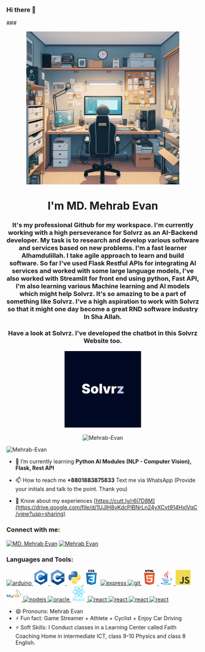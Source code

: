 ### Hi there 👋
###<div align="center"><img align="center" width="400px" src="mehrab_evan_anime2.jpg"/></div>
<h1 align="center">I'm MD. Mehrab Evan</h1>
<h3 align="center">It's my professional Github for my workspace. I'm currently working with a high perseverance for Solvrz as an AI-Backend developer. My task is to research and develop various software and services based on new problems. I'm a fast learner Alhamdulillah. I take agile approach to learn and build software. So far I've used Flask Restful APIs for integrating AI services and worked with some large language models, I've also worked with Streamlit for front end using python, Fast API, I'm also learning various Machine learning and AI models which might help Solvrz. It's so amazing to be a part of something like Solvrz. I've a high aspiration to work with Solvrz so that it might one day become a great RND software industry In Sha Allah.</h3>

<h3 align="center">Have a look at Solvrz. I've developed the chatbot in this Solvrz Website too.</h3>
<p align="center"><a href="https://solvrz.com/"><img src="solvrz_icon.jpg"></a></p>

<div align="center">
<!-- <p><img align="center" src="https://github-readme-streak-stats.herokuapp.com/?user=MD-MehrabEvan-Solvrz&" alt="Mehrab-Evan" /></p> -->
<p><img align="center" src="https://github-readme-stats.vercel.app/api/top-langs?username=MD-MehrabEvan-Solvrz&show_icons=true&locale=en&layout=compact" alt="Mehrab-Evan" /></p>
</div>

<p align="left"> <img src="https://komarev.com/ghpvc/?username=MD-MehrabEvan-Solvrz&label=Profile%20views&color=0e75b6&style=flat" alt="Mehrab-Evan" /> </p>


- 🌱 I’m currently learning **Python AI Modules (NLP - Computer Vision), Flask, Rest API**

- 📫 How to reach me **+8801883875833** Text me via WhatsApp (Provide your initials and talk to the point. Thank you)

- 📄 Know about my experiences [https://cutt.ly/r6l7D8M](https://drive.google.com/file/d/1UJlH8vKdcPlBNrLn24yXCvt914HxlVqC/view?usp=sharing)

<h3 align="left">Connect with me:</h3>
<p align="left">
<a href="https://www.linkedin.com/in/md-mehrab-evan-029a06197/" target="blank"><img align="center" src="https://raw.githubusercontent.com/rahuldkjain/github-profile-readme-generator/master/src/images/icons/Social/linked-in-alt.svg" alt="MD. Mehrab Evan" height="30" width="40" /></a>
<a href="https://www.facebook.com/mehrab.evan" target="blank"><img align="center" src="https://raw.githubusercontent.com/rahuldkjain/github-profile-readme-generator/master/src/images/icons/Social/facebook.svg" alt="Mehrab Evan" height="30" width="40" /></a>
</p>

<h3 align="left">Languages and Tools:</h3>
<p align="left"> <a href="https://www.arduino.cc/" target="_blank" rel="noreferrer"> <img src="https://cdn.worldvectorlogo.com/logos/arduino-1.svg" alt="arduino" width="40" height="40"/> </a> 
<a href="https://www.cprogramming.com/" target="_blank" rel="noreferrer"> <img src="https://raw.githubusercontent.com/devicons/devicon/master/icons/c/c-original.svg" alt="c" width="40" height="40"/> </a> 
<a href="https://www.w3schools.com/cpp/" target="_blank" rel="noreferrer"> <img src="https://raw.githubusercontent.com/devicons/devicon/master/icons/cplusplus/cplusplus-original.svg" alt="cplusplus" width="40" height="40"/> </a> 
<a href="https://www.python.org" target="_blank" rel="noreferrer"> <img src="https://raw.githubusercontent.com/devicons/devicon/master/icons/python/python-original.svg" alt="python" width="40" height="40"/> </a> 
<a href="https://www.w3schools.com/css/" target="_blank" rel="noreferrer"> <img src="https://raw.githubusercontent.com/devicons/devicon/master/icons/css3/css3-original-wordmark.svg" alt="css3" width="40" height="40"/></a> 
<a href="https://laravel.com/" target="_blank" rel="noreferrer"> <img src="https://upload.wikimedia.org/wikipedia/commons/thumb/9/9a/Laravel.svg/1969px-Laravel.svg.png" alt="express" width="40" height="40"/> </a> 
<a href="https://git-scm.com/" target="_blank" rel="noreferrer"> <img src="https://www.vectorlogo.zone/logos/git-scm/git-scm-icon.svg" alt="git" width="40" height="40"/> </a> <a href="https://www.w3.org/html/" target="_blank" rel="noreferrer"> <img src="https://raw.githubusercontent.com/devicons/devicon/master/icons/html5/html5-original-wordmark.svg" alt="html5" width="40" height="40"/> </a> <a href="https://www.java.com" target="_blank" rel="noreferrer"> <img src="https://raw.githubusercontent.com/devicons/devicon/master/icons/java/java-original.svg" alt="java" width="40" height="40"/> </a> <a href="https://developer.mozilla.org/en-US/docs/Web/JavaScript" target="_blank" rel="noreferrer"> <img src="https://raw.githubusercontent.com/devicons/devicon/master/icons/javascript/javascript-original.svg" alt="javascript" width="40" height="40"/> </a>   
<a href="https://www.mysql.com/" target="_blank" rel="noreferrer"> <img src="https://raw.githubusercontent.com/devicons/devicon/master/icons/mysql/mysql-original-wordmark.svg" alt="mysql" width="40" height="40"/> </a> 
<a href="https://flask.palletsprojects.com/en/2.3.x/" target="_blank" rel="noreferrer"> <img src="https://cdn.freebiesupply.com/logos/thumbs/2x/flask-logo.png" alt="nodejs" width="40" height="40"/> </a> 
<a href="https://www.postgresql.org/" target="_blank" rel="noreferrer"> <img src="https://upload.wikimedia.org/wikipedia/commons/2/29/Postgresql_elephant.svg" alt="oracle" width="40" height="40"/> </a> 
<a href="https://reactjs.org/" target="_blank" rel="noreferrer"> <img src="https://raw.githubusercontent.com/devicons/devicon/master/icons/react/react-original-wordmark.svg" alt="react" width="40" height="40"/> </a> 
<a href="https://unity.com/" target="_blank" rel="noreferrer"> <img src="https://yt3.googleusercontent.com/4YAaX7CsQ-paadHsNvC6wdv2nE_7VTKpoNJOTwFhHL4rQqLC8WFe6mNxL-z-e6sfHZbHG-ucPA=s900-c-k-c0x00ffffff-no-rj" alt="react" width="40" height="40"/> </a> 
<a href="https://www.php.net/" target="_blank" rel="noreferrer"> <img src="https://upload.wikimedia.org/wikipedia/commons/thumb/2/27/PHP-logo.svg/800px-PHP-logo.svg.png" alt="react" width="40" height="40"/> </a> 
<a href="https://developer.android.com/studio?gclid=CjwKCAjwtuOlBhBREiwA7agf1nIkyGOEXe9TgpoHfWqd20pDiHk18wnOJcybN1agsy4xf6jIvED7IBoCraIQAvD_BwE&gclsrc=aw.ds" target="_blank" rel="noreferrer"> <img src="https://github.com/Mehrab-Evan/Mehrab-Evan/assets/73308898/1e5e4d03-90a3-41c6-a4a4-1ff6dc846c39" alt="react" width="40" height="40"/> </a>
<a href="https://www.blender.org/" target="_blank" rel="noreferrer"> <img src="https://w7.pngwing.com/pngs/772/151/png-transparent-blender-logo-tech-companies-thumbnail.png" alt="react" width="40" height="40"/> </a> 
</p>

- 😄 Pronouns: Mehrab Evan
- ⚡ Fun fact: Game Streamer + Athlete + Cyclist + Enjoy Car Driving
- ⚡ Soft Skills: I Conduct classes in a Learning Center called Faith Coaching Home in intermediate ICT, class 9-10 Physics and class 8 English. 

